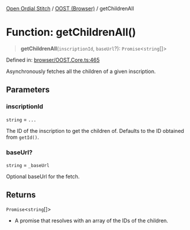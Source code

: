 [Open Ordial Stitch](../../README.md) / [OOST (Browser)](../README.md) / getChildrenAll

# Function: getChildrenAll()

> **getChildrenAll**(`inscriptionId`, `baseUrl`?): `Promise`\<`string`[]\>

Defined in: [browser/OOST.Core.ts:465](https://github.com/open-ordinal/open-ordinal-stitch/blob/0aafca5ac400fd4fbd267bbafa1a162a9dc20139/src/browser/OOST.Core.ts#L465)

Asynchronously fetches all the children of a given inscription.

## Parameters

### inscriptionId

`string` = `...`

The ID of the inscription to get the children of.
                                Defaults to the ID obtained from `getId()`.

### baseUrl?

`string` = `_baseUrl`

Optional baseUrl for the fetch.

## Returns

`Promise`\<`string`[]\>

- A promise that resolves with an array of the IDs of the children.
